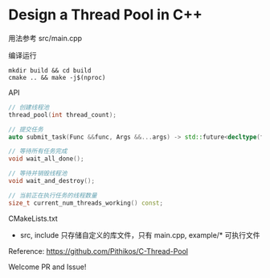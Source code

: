 # Design a Thread Pool in C++

用法参考 src/main.cpp

编译运行
```shell
mkdir build && cd build 
cmake .. && make -j$(nproc)
```

API
```c++
// 创建线程池
thread_pool(int thread_count);

// 提交任务
auto submit_task(Func &&func, Args &&...args) -> std::future<decltype(func(args...))>;

// 等待所有任务完成
void wait_all_done();

// 等待并销毁线程池
void wait_and_destroy();

// 当前正在执行任务的线程数量
size_t current_num_threads_working() const;
```

CMakeLists.txt
- src, include 只存储自定义的库文件，只有 main.cpp, example/* 可执行文件

Reference:
https://github.com/Pithikos/C-Thread-Pool

Welcome PR and Issue!